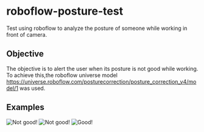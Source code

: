# roboflow-posture-test
Test using roboflow to analyze the posture of someone while working in front of camera.

## Objective
The objective is to alert the user when its posture is not good while working. To achieve this,the roboflow universe model https://universe.roboflow.com/posturecorrection/posture_correction_v4/model/1 was used.

## Examples

![Not good!](https://github.com/user-attachments/assets/c3477dc4-589b-4021-b574-53f34977ed8c)
![Not good!](https://github.com/user-attachments/assets/e17b2cf6-2f7a-43a2-869f-4b66b9ab2e97)
![Good!](https://github.com/user-attachments/assets/67334b32-1d01-4876-9b90-efed39be9f74)



